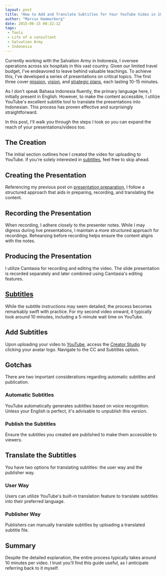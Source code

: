 ```yaml
---
layout: post
title: "How to Add and Translate Subtitles for Your YouTube Video in 10 Minutes"
author: "Marcus Hammarberg"
date: 2015-06-15 08:32:12
tags:
 - Tools
 - Life of a consultant
 - Salvation Army
 - Indonesia
---
```


Currently working with the Salvation Army in Indonesia, I oversee operations across six hospitals in this vast country. Given our limited travel budget, I've endeavored to leave behind valuable teachings. To achieve this, I've developed a series of presentations on critical topics. The first three cover [mission](https://www.youtube.com/watch?v=MkLhlJyfpsw), [vision](https://www.youtube.com/watch?v=dc0zvNymNcM), and [strategic plans](https://www.youtube.com/watch?v=5Ibno8_CN9U), each lasting 10-15 minutes.

As I don't speak Bahasa Indonesia fluently, the primary language here, I initially present in English. However, to make the content accessible, I utilize YouTube's excellent subtitle tool to translate the presentations into Indonesian. This process has proven effective and surprisingly straightforward.

In this post, I'll walk you through the steps I took so you can expand the reach of your presentations/videos too.

## The Creation

The initial section outlines how I created the video for uploading to YouTube. If you're solely interested in [subtitles](#subtitles), feel free to skip ahead.

## Creating the Presentation

Referencing my previous post on [presentation preparation](https://www.marcusoft.net/2014/11/how-i-prepare-presentation.html), I follow a structured approach that aids in preparing, recording, and translating the content.

## Recording the Presentation

When recording, I adhere closely to the presenter notes. While I may digress during live presentations, I maintain a more structured approach for recordings. Rehearsing before recording helps ensure the content aligns with the notes.

## Producing the Presentation

I utilize Camtasia for recording and editing the video. The slide presentation is recorded separately and later combined using Camtasia's editing features.

## [Subtitles](#subtitles)

While the subtitle instructions may seem detailed, the process becomes remarkably swift with practice. For my second video onward, it typically took around 10 minutes, including a 5-minute wait time on YouTube.

## Add Subtitles

Upon uploading your video to [YouTube](http://www.youtube.com), access the [Creator Studio](https://www.youtube.com/dashboard?o=U) by clicking your avatar logo. Navigate to the CC and Subtitles option.

## Gotchas

There are two important considerations regarding automatic subtitles and publication.

### Automatic Subtitles

YouTube automatically generates subtitles based on voice recognition. Unless your English is perfect, it's advisable to unpublish this version.

### Publish the Subtitles

Ensure the subtitles you created are published to make them accessible to viewers.

## Translate the Subtitles

You have two options for translating subtitles: the user way and the publisher way.

### User Way

Users can utilize YouTube's built-in translation feature to translate subtitles into their preferred language.

### Publisher Way

Publishers can manually translate subtitles by uploading a translated subtitle file.

## Summary

Despite the detailed explanation, the entire process typically takes around 10 minutes per video. I trust you'll find this guide useful, as I anticipate referring back to it myself.
